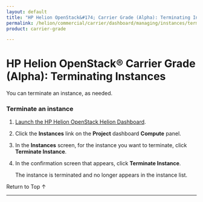```yaml
---
layout: default
title: "HP Helion OpenStack&#174; Carrier Grade (Alpha): Terminating Instances"
permalink: /helion/commercial/carrier/dashboard/managing/instances/terminate/
product: carrier-grade

---
```

<!--UNDER REVISION-->

<script>

function PageRefresh {
onLoad="window.refresh"
}

PageRefresh();

</script>

<!--
<p style="font-size: small;"> <a href="/helion/commercial/carrier/ga1/install/">&#9664; PREV</a> | <a href="/helion/commercial/carrier/ga1/install-overview/">&#9650; UP</a> | <a href="/helion/commercial/carrier/ga1/">NEXT &#9654;</a></p> 
-->

# HP Helion OpenStack&#174; Carrier Grade (Alpha): Terminating Instances

You can terminate an instance, as needed. 

### Terminate an instance ###

1. [Launch the HP Helion OpenStack Helion Dashboard](/helion/openstack/carrier/dashboard/login/).

2. Click the **Instances** link on the **Project** dashboard **Compute** panel.

3. In the **Instances** screen, for the instance you want to terminate, click **Terminate Instance**.

3. In the confirmation screen that appears, click **Terminate Instance**.

	The instance is terminated and no longer appears in the instance list.

<p><a href="#top" style="padding:14px 0px 14px 0px; text-decoration: none;"> Return to Top &#8593; </a></p>


----
